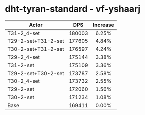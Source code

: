 # dht-tyran-standard - vf-yshaarj
| Actor | DPS | Increase |
|---|:---:|:---:|
|T31-2_4-set|180003|6.25%|
|T29-2-set+T31-2-set|177605|4.84%|
|T30-2-set+T31-2-set|176597|4.24%|
|T29-2_4-set|175144|3.38%|
|T31-2-set|175109|3.36%|
|T29-2-set+T30-2-set|173787|2.58%|
|T30-2_4-set|173732|2.55%|
|T29-2-set|172060|1.56%|
|T30-2-set|171234|1.08%|
|Base|169411|0.00%|
